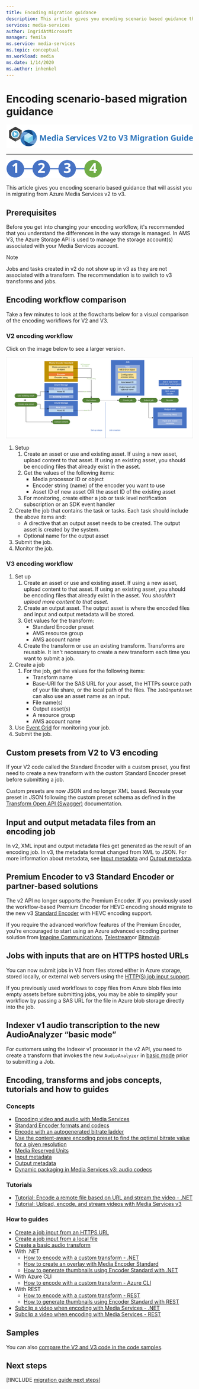 ```yaml
---
title: Encoding migration guidance
description: This article gives you encoding scenario based guidance that will assist you in migrating from Azure Media Services v2 to v3.
services: media-services
author: IngridAtMicrosoft
manager: femila
ms.service: media-services
ms.topic: conceptual
ms.workload: media
ms.date: 1/14/2020
ms.author: inhenkel
---
```


# Encoding scenario-based migration guidance

![migration guide logo](./media/migration-guide/azure-media-services-logo-migration-guide.svg)

<hr color="#5ea0ef" size="10">

![migration steps 2](./media/migration-guide/steps-4.svg)

This article gives you encoding scenario based guidance that will assist you in migrating from Azure Media Services v2 to v3.

## Prerequisites

Before you get into changing your encoding workflow, it's recommended that you understand the differences in the way storage is managed.  In AMS V3, the Azure Storage API is used to manage the storage account(s) associated with your Media Services account.

> [!NOTE]
> Jobs and tasks created in v2 do not show up in v3 as they are not associated with a transform. The recommendation is to switch to v3 transforms and jobs.

## Encoding workflow comparison

Take a few minutes to look at the flowcharts below for a visual comparison of the encoding workflows for V2 and V3.

### V2 encoding workflow

Click on the image below to see a larger version.

[![Encoding workflow for V2](./media/migration-guide/V2-pretty.svg) ](./media/migration-guide/V2-pretty.svg#lightbox)

1. Setup
    1. Create an asset or use and existing asset. If using a new asset, upload content to that asset. If using an existing asset, you should be encoding files that already exist in the asset.
    2. Get the values of the following  items:
        - Media processor ID or object
        - Encoder string (name) of the encoder you want to use
        - Asset ID of new asset OR the asset ID of the existing asset
    3. For monitoring, create either a job or task level notification subscription or an SDK event handler
2. Create the job that contains the task or tasks. Each task should include the above items and:
    - A directive that an output asset needs to be created.  The output asset is created by the system.
    - Optional name for the output asset
3. Submit the job.
4. Monitor the job.

### V3 encoding workflow

<Token>
<object data="./media/migration-guide/v3-pretty.svg" width=600 height=400></object>
</Token>

<!--[ ![Encoding workflow for V3](./media/migration-guide/V3-pretty.svg) ](./media/migration-guide/V3-pretty.svg#lightbox)-->

1. Set up
    1. Create an asset or use and existing asset. If using a new asset, upload content to that asset. If using an existing asset, you should be encoding files that already exist in the asset. You *shouldn't upload more content to that asset.*
    1. Create an output asset.  The output asset is where the encoded files and input and output metadata will be stored.
    1. Get values for the transform:
        - Standard Encoder preset
        - AMS resource group
        - AMS account name
    1. Create the transform or use an existing transform.  Transforms are reusable. It isn't necessary to create a new transform each time you want to submit a job.
1. Create a job
    1. For the job, get the values for the following items:
        - Transform name
        - Base-URI for the SAS URL for your asset, the HTTPs source path of your file share, or the local path of the files. The `JobInputAsset` can also use an asset name as an input.
        - File name(s)
        - Output asset(s)
        - A resource group
        - AMS account name  
1. Use [Event Grid](monitor-events-portal-how-to.md) for monitoring your job.
1. Submit the job.

## Custom presets from V2 to V3 encoding

If your V2 code called the Standard Encoder with a custom preset, you first need to create a new transform with the custom Standard Encoder preset before submitting a job.

Custom presets are now JSON and no longer XML based. Recreate your preset in JSON following the custom preset schema as defined in the [Transform Open API (Swagger)](https://github.com/Azure/azure-rest-api-specs/blob/master/specification/mediaservices/resource-manager/Microsoft.Media/stable/2020-05-01/examples/transforms-create.json) documentation.

## Input and output metadata files from an encoding job

In v2, XML input and output metadata files get generated as the result of an encoding job. In v3, the metadata format changed from XML to JSON. For more information about metadata, see [Input metadata](input-metadata-schema.md) and [Output metadata](output-metadata-schema.md).

## Premium Encoder to v3 Standard Encoder or partner-based solutions

The v2 API no longer supports the Premium Encoder. If you previously used the workflow-based Premium Encoder for HEVC encoding should migrate to the new v3 [Standard Encoder](media-encoder-standard-formats.md) with HEVC encoding support.

If you require the advanced workflow features of the Premium Encoder, you're encouraged to start using an Azure advanced encoding partner solution from [Imagine Communications](https://imaginecommunications.com), [Telestream](https://www.telestream.net)or [Bitmovin](https://bitmovin.com).

## Jobs with inputs that are on HTTPS hosted URLs

You can now submit jobs in V3 from files stored either in Azure storage, stored locally, or external web servers using the [HTTP(S) job input support](job-input-from-http-how-to.md).

If you previously used workflows to copy files from Azure blob files into empty assets before submitting jobs, you may be able to simplify your workflow by passing a SAS URL for the file in Azure blob storage directly into the job.

## Indexer v1 audio transcription to the new AudioAnalyzer “basic mode”

For customers using the Indexer v1 processor in the v2 API, you need to create a transform that invokes the new `AudioAnalyzer` in [basic mode](how-to-create-basic-audio-transform.md) prior to submitting a Job.

## Encoding, transforms and jobs concepts, tutorials and how to guides

### Concepts

- [Encoding video and audio with Media Services](encoding-concept.md)
- [Standard Encoder formats and codecs](media-encoder-standard-formats.md)
- [Encode with an autogenerated bitrate ladder](autogen-bitrate-ladder.md)
- [Use the content-aware encoding preset to find the optimal bitrate value for a given resolution](content-aware-encoding.md)
- [Media Reserved Units](concept-media-reserved-units.md)
- [Input metadata](input-metadata-schema.md)
- [Output metadata](output-metadata-schema.md)
- [Dynamic packaging in Media Services v3: audio codecs](dynamic-packaging-overview.md#audio-codecs-supported-by-dynamic-packaging)

### Tutorials

- [Tutorial: Encode a remote file based on URL and stream the video - .NET](stream-files-dotnet-quickstart.md)
- [Tutorial: Upload, encode, and stream videos with Media Services v3](stream-files-tutorial-with-api.md)

### How to guides

- [Create a job input from an HTTPS URL](job-input-from-http-how-to.md)
- [Create a job input from a local file](job-input-from-local-file-how-to.md)
- [Create a basic audio transform](how-to-create-basic-audio-transform.md)
- With .NET
  - [How to encode with a custom transform - .NET](customize-encoder-presets-how-to.md)
  - [How to create an overlay with Media Encoder Standard](how-to-create-overlay.md)
  - [How to generate thumbnails using Encoder Standard with .NET](media-services-generate-thumbnails-dotnet.md)
- With Azure CLI
  - [How to encode with a custom transform - Azure CLI](custom-preset-cli-howto.md)
- With REST
  - [How to encode with a custom transform - REST](custom-preset-rest-howto.md)
  - [How to generate thumbnails using Encoder Standard with REST](media-services-generate-thumbnails-rest.md)
- [Subclip a video when encoding with Media Services - .NET](subclip-video-dotnet-howto.md)
- [Subclip a video when encoding with Media Services - REST](subclip-video-rest-howto.md)

## Samples

You can also [compare the V2 and V3 code in the code samples](migrate-v-2-v-3-migration-samples.md).

## Next steps

[!INCLUDE [migration guide next steps](./includes/migration-guide-next-steps.md)]
